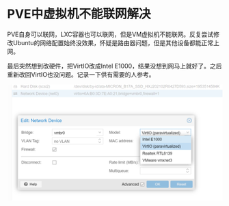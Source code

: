 # PVE中虚拟机不能联网解决



PVE自身可以联网，LXC容器也可以联网，但是VM虚拟机不能联网。反复尝试修改Ubuntu的网络配置始终没效果，怀疑是路由器问题，但是其他设备都能正常上网。

最后突然想到改硬件，把VirtIO改成Intel E1000，结果没想到网马上就好了。之后重新改回VirtIO也没问题。记录一下供有需要的人参考。



![image-20210405022118864](pve-network-error.assets/image-20210405022118864.png)
